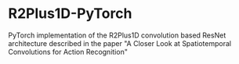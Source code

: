 # R2Plus1D-PyTorch
PyTorch implementation of the R2Plus1D convolution based ResNet architecture described in the paper "A Closer Look at Spatiotemporal Convolutions for Action Recognition"
